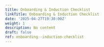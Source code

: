 ```yaml
---
title: Onboarding & Induction Checklist
linkTitle: Onboarding & Induction Checklist
date: '2025-04-27T19:30:00Z'
weight: 1
description: No content
draft: false
ref: onboarding--induction-checklist
---
```


